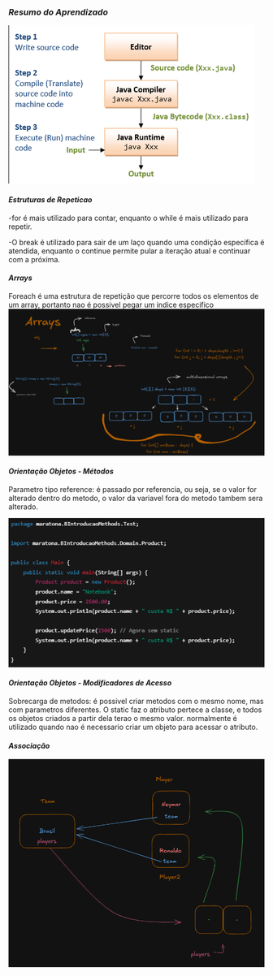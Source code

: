 ### *Resumo do Aprendizado*

![img.png](img.png)

#### *Estruturas de Repeticao*

-for é mais utilizado para contar, enquanto o while é mais utilizado para repetir.

-O break é utilizado para sair de um laço quando uma condição específica é atendida, 
enquanto o continue permite pular a iteração atual e continuar com a próxima.

#### *Arrays*
Foreach é uma estrutura de repetição que percorre todos os elementos de um array, 
portanto nao é possivel pegar um indice especifico
![img_1.png](img_1.png)

#### *Orientação Objetos - Métodos*
Parametro tipo reference: é passado por referencia, ou seja, se o valor for alterado dentro do metodo,
o valor da variavel fora do metodo tambem sera alterado.

![img_2.png](img_2.png)

#### *Orientação Objetos - Modificadores de Acesso*

Sobrecarga de metodos: é possivel criar metodos com o mesmo nome, mas com parametros diferentes.
O static faz o atributo pertece a classe, e todos os objetos criados a partir dela terao o mesmo valor.
normalmente é utilizado quando nao é necessario criar um objeto para acessar o atributo.

#### *Associação*
![img_3.png](img_3.png)
